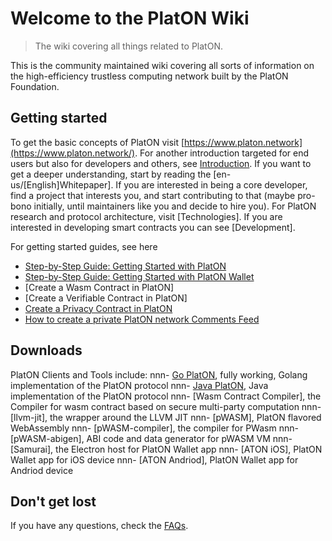 # Welcome to the PlatON Wiki

> The wiki covering all things related to PlatON.

This is the community maintained wiki covering all sorts of information on the high-efficiency trustless computing network built by the PlatON Foundation.

## Getting started

To get the basic concepts of PlatON visit [https://www.platon.network](https://www.platon.network/). For another introduction targeted for end users but also for developers and others, see [Introduction]([English]Introduction). If you want to get a deeper understanding, start by reading the [en-us/[English]Whitepaper]. If you are interested in being a core developer, find a project that interests you, and start contributing to that (maybe pro-bono initially, until maintainers like you and decide to hire you). For PlatON research and protocol architecture, visit [Technologies]. If you are interested in developing smart contracts you can see [Development].

For getting started guides, see here

* [Step-by-Step Guide: Getting Started with PlatON]([English]getting-started)
* [Step-by-Step Guide: Getting Started with PlatON Wallet]([English]Samurai-Wallet)
* [Create a Wasm Contract in PlatON]
* [Create a Verifiable Contract in PlatON]
* [Create a Privacy Contract in PlatON]([English]PlatON-Privacy-Contract-Guide)
* [How to create a private PlatON network Comments Feed]([English]-Private-Networks)

## Downloads
PlatON Clients and Tools include:nnn- [Go PlatON](https://github.com//PlatONnetwork/PlatON-Go), fully working, Golang implementation of the PlatON protocolnnn- [Java PlatON](https://github.com//PlatONnetwork/PlatON-Java), Java implementation of the PlatON protocolnnn- [Wasm Contract Compiler], the Compiler for wasm contract based on secure multi-party computationnnn- [llvm-jit], the wrapper around the LLVM JITnnn- [pWASM], PlatON flavored WebAssemblynnn- [pWASM-compiler], the compiler for PWasmnnn- [pWASM-abigen], ABI code and data generator for pWASM VMnnn- [Samurai], the Electron host for PlatON Wallet appnnn- [ATON iOS], PlatON Wallet app for iOS devicennn- [ATON Andriod], PlatON Wallet app for Andriod device

## Don't get lost

If you have any questions, check the [FAQs](FAQs).

